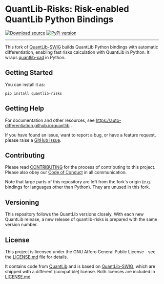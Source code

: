 
QuantLib-Risks: Risk-enabled QuantLib Python Bindings
=====================================================

[![Download source](https://img.shields.io/github/v/release/auto-differentiation/quantlib-risks?label=source&sort=semver)](https://github.com/auto-differentiation/quantlib-risks/releases/latest)
[![PyPI version](https://img.shields.io/pypi/v/quantlib-risks?label=PyPI)](https://pypi.org/project/quantlib-risks)

---

This fork of [QuantLib-SWIG](https://github.com/lballabio/QuantLib-SWIG) builds QuantLib Python bindings with automatic differentiation, enabling
fast risks calculation with QuantLib in Python.
It wraps [quantlib-xad](https://github.com/auto-differentiation/quantlib-xad)
in Python.

## Getting Started

You can install it as:

```
pip install quantlib-risks
```

## Getting Help

For documentation and other resources, see https://auto-differentiation.github.io/quantlib .

If you have found an issue, want to report a bug, or have a feature request, please raise a [GitHub issue](https://github.com/auto-differentiation/XAD/issues).

## Contributing

Please read [CONTRIBUTING](CONTRIBUTING.md) for the process of contributing to this project.
Please also obey our [Code of Conduct](CODE_OF_CONDUCT.md) in all communication.

Note that large parts of this repository are left from the fork's origin (e.g. 
bindings for languages other than Python). They are unused in this fork.

## Versioning

This repository follows the QuantLib versions closely. With each new QuantLib release,
a new release of quantlib-risks is prepared with the same version number.

## License

This project is licensed under the GNU Affero General Public License - see the [LICENSE.md](LICENSE.md) file for details.

It contains code from [QuantLib](https://www.quantlib.org) 
and is based on [QuantLib-SWIG](https://github.com/lballabio/QuantLib-SWIG), 
which are shipped with a different (compatible) license.
Both licenses are included in [LICENSE.md](LICENSE.md)
